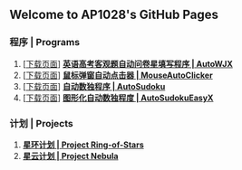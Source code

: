 ## Welcome to AP1028's GitHub Pages
### 程序 | Programs

1. [[下载页面](https://github.com/AP1028/AutoWJX/releases/tag/Latest)]  [**英语高考客观题自动问卷星填写程序 \| AutoWJX**](https://github.com/AP1028/AutoWJX)
2. [[下载页面](https://github.com/AP1028/MouseAutoClicker/releases/tag/Latest)]  [**鼠标弹窗自动点击器 \| MouseAutoClicker**](https://github.com/AP1028/MouseAutoClicker)
3. [[下载页面](https://github.com/AP1028/AutoSudoku/releases/tag/Latest)]  [**自动数独程序 \| AutoSudoku**](https://github.com/AP1028/AutoSudoku)
4. [[下载页面](https://github.com/AP1028/AutoSudokuEasyX/releases/tag/Latest)]  [**图形化自动数独程度 \| AutoSudokuEasyX**](https://github.com/AP1028/AutoSudokuEasyX)

### 计划 | Projects

1. [**星环计划 \| Project Ring-of-Stars**](https://github.com/AP1028/Ring-of-Stars)
2. [**星云计划 \| Project Nebula**](https://ap1028.github.io/ProjectNebula/)
